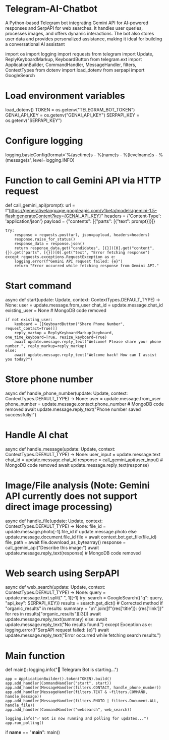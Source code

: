 # Telegram-AI-Chatbot
A Python-based Telegram bot integrating Gemini API for AI-powered responses and SerpAPI for web searches. It handles user queries, processes images, and offers dynamic interactions. The bot also stores user data and provides personalized assistance, making it ideal for building a conversational AI assistant


import os
import logging
import requests
from telegram import Update, ReplyKeyboardMarkup, KeyboardButton
from telegram.ext import ApplicationBuilder, CommandHandler, MessageHandler, filters, ContextTypes
from dotenv import load_dotenv
from serpapi import GoogleSearch

# Load environment variables
load_dotenv()
TOKEN = os.getenv("TELEGRAM_BOT_TOKEN")
GENAI_API_KEY = os.getenv("GENAI_API_KEY")
SERPAPI_KEY = os.getenv("SERPAPI_KEY")

# Configure logging
logging.basicConfig(format='%(asctime)s - %(name)s - %(levelname)s - %(message)s', level=logging.INFO)

# Function to call Gemini API via HTTP request
def call_gemini_api(prompt):
    url = f"https://generativelanguage.googleapis.com/v1beta/models/gemini-1.5-flash:generateContent?key={GENAI_API_KEY}"
    headers = {'Content-Type': 'application/json'}
    payload = {"contents": [{"parts": [{"text": prompt}]}]}

    try:
        response = requests.post(url, json=payload, headers=headers)
        response.raise_for_status()
        response_data = response.json()
        return response_data.get("candidates", [{}])[0].get("content", {}).get("parts", [{}])[0].get("text", "Error fetching response")
    except requests.exceptions.RequestException as e:
        logging.error(f"Gemini API request failed: {e}")
        return "Error occurred while fetching response from Gemini API."

# Start command
async def start(update: Update, context: ContextTypes.DEFAULT_TYPE) -> None:
    user = update.message.from_user
    chat_id = update.message.chat_id
    existing_user = None  # MongoDB code removed
    
    if not existing_user:
        keyboard = [[KeyboardButton("Share Phone Number", request_contact=True)]]
        reply_markup = ReplyKeyboardMarkup(keyboard, one_time_keyboard=True, resize_keyboard=True)
        await update.message.reply_text("Welcome! Please share your phone number.", reply_markup=reply_markup)
    else:
        await update.message.reply_text("Welcome back! How can I assist you today?")

# Store phone number
async def handle_phone_number(update: Update, context: ContextTypes.DEFAULT_TYPE) -> None:
    user = update.message.from_user
    phone_number = update.message.contact.phone_number
    # MongoDB code removed
    await update.message.reply_text("Phone number saved successfully!")

# Handle AI chat
async def handle_message(update: Update, context: ContextTypes.DEFAULT_TYPE) -> None:
    user_input = update.message.text
    chat_id = update.message.chat_id
    response = call_gemini_api(user_input)
    # MongoDB code removed
    await update.message.reply_text(response)

# Image/File analysis (Note: Gemini API currently does not support direct image processing)
async def handle_file(update: Update, context: ContextTypes.DEFAULT_TYPE) -> None:
    file_id = update.message.photo[-1].file_id if update.message.photo else update.message.document.file_id
    file = await context.bot.get_file(file_id)
    file_path = await file.download_as_bytearray()
    response = call_gemini_api("Describe this image:")
    await update.message.reply_text(response)
    # MongoDB code removed

# Web search using SerpAPI
async def web_search(update: Update, context: ContextTypes.DEFAULT_TYPE) -> None:
    query = update.message.text.split(" ", 1)[-1]
    try:
        search = GoogleSearch({"q": query, "api_key": SERPAPI_KEY})
        results = search.get_dict()  # Corrected method
        if "organic_results" in results:
            summary = "\n".join([f"{res['title']}: {res['link']}" for res in results["organic_results"][:3]])
            await update.message.reply_text(summary)
        else:
            await update.message.reply_text("No results found.")
    except Exception as e:
        logging.error(f"SerpAPI request failed: {e}")
        await update.message.reply_text("Error occurred while fetching search results.")

# Main function
def main():
    logging.info("🚀 Telegram Bot is starting...")
    
    app = ApplicationBuilder().token(TOKEN).build()
    app.add_handler(CommandHandler("start", start))
    app.add_handler(MessageHandler(filters.CONTACT, handle_phone_number))
    app.add_handler(MessageHandler(filters.TEXT & ~filters.COMMAND, handle_message))
    app.add_handler(MessageHandler(filters.PHOTO | filters.Document.ALL, handle_file))
    app.add_handler(CommandHandler("websearch", web_search))
    
    logging.info("✅ Bot is now running and polling for updates...")
    app.run_polling()

if __name__ == "__main__":
    main()
    
